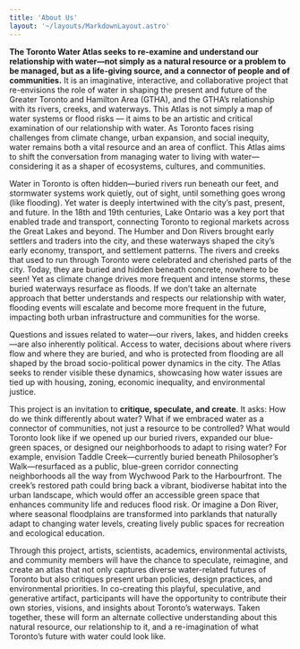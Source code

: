```yaml
---
title: 'About Us'
layout: '~/layouts/MarkdownLayout.astro'
---
```


**The Toronto Water Atlas seeks to re-examine and understand our relationship with water—not simply as a natural resource or a problem to be managed, but as a life-giving source, and a connector of people and of communities.** It is an imaginative, interactive, and collaborative project that re-envisions the role of water in shaping the present and future of the Greater Toronto and Hamilton Area (GTHA), and the GTHA’s relationship with its rivers, creeks, and waterways. This Atlas is not simply a map of water systems or flood risks — it aims to be an artistic and critical examination of our relationship with water. As Toronto faces rising challenges from climate change, urban expansion, and social inequity, water remains both a vital resource and an area of conflict. This Atlas aims to shift the conversation from managing water to living with water—considering it as a shaper of ecosystems, cultures, and communities.

Water in Toronto is often hidden—buried rivers run beneath our feet, and stormwater systems work quietly, out of sight, until something goes wrong (like flooding). Yet water is deeply intertwined with the city’s past, present, and future. In the 18th and 19th centuries, Lake Ontario was a key port that enabled trade and transport, connecting Toronto to regional markets across the Great Lakes and beyond. The Humber and Don Rivers brought early settlers and traders into the city, and these waterways shaped the city’s early economy, transport, and settlement patterns. The rivers and creeks that used to run through Toronto were celebrated and cherished parts of the city. Today, they are buried and hidden beneath concrete, nowhere to be seen! Yet as climate change drives more frequent and intense storms, these buried waterways resurface as floods. If we don’t take an alternate approach that better understands and respects our relationship with water, flooding events will escalate and become more frequent in the future, impacting both urban infrastructure and communities for the worse.

Questions and issues related to water—our rivers, lakes, and hidden creeks—are also inherently political. Access to water, decisions about where rivers flow and where they are buried, and who is protected from flooding are all shaped by the broad socio-political power dynamics in the city. The Atlas seeks to render visible these dynamics, showcasing how water issues are tied up with housing, zoning, economic inequality, and environmental justice.

This project is an invitation to **critique, speculate, and create**. It asks: How do we think differently about water? What if we embraced water as a connector of communities, not just a resource to be controlled? What would Toronto look like if we opened up our buried rivers, expanded our blue-green spaces, or designed our neighborhoods to adapt to rising water? For example, envision Taddle Creek—currently buried beneath Philosopher’s Walk—resurfaced as a public, blue-green corridor connecting neighborhoods all the way from Wychwood Park to the Harbourfront. The creek’s restored path could bring back a vibrant, biodiverse habitat into the urban landscape, which would offer an accessible green space that enhances community life and reduces flood risk. Or imagine a Don River, where seasonal floodplains are transformed into parklands that naturally adapt to changing water levels, creating lively public spaces for recreation and ecological education.

Through this project, artists, scientists, academics, environmental activists, and community members will have the chance to speculate, reimagine, and create an atlas that not only captures diverse water-related futures of Toronto but also critiques present urban policies, design practices, and environmental priorities. In co-creating this playful, speculative, and generative artifact, participants will have the opportunity to contribute their own stories, visions, and insights about Toronto’s waterways. Taken together, these will form an alternate collective understanding about this natural resource, our relationship to it, and a re-imagination of what Toronto’s future with water could look like.
